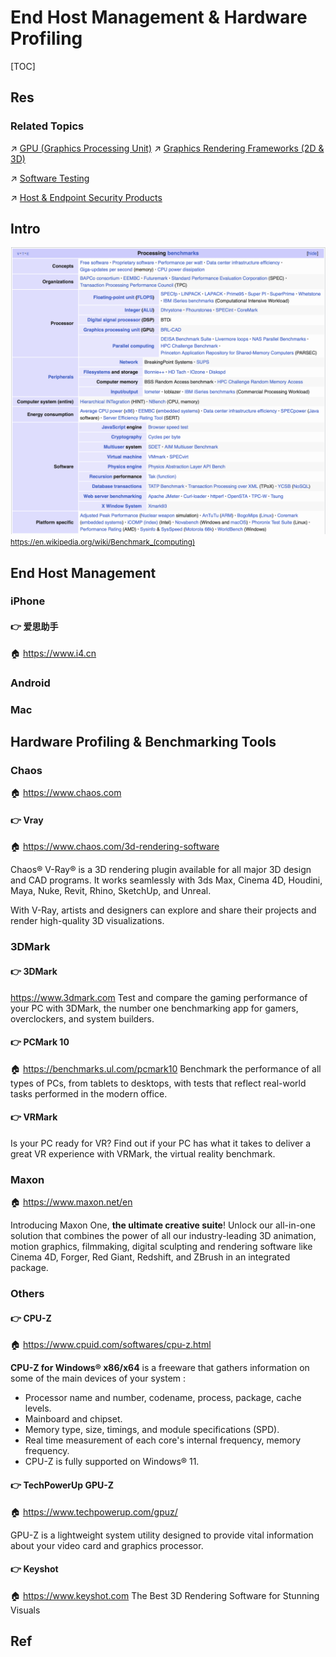 # End Host Management & Hardware Profiling

[TOC]



## Res
### Related Topics
↗ [GPU (Graphics Processing Unit)](../../🧬%20Computer%20System/Computer%20Architecture/Computer%20Microarchitectures%20(Computer%20Organization)%20&%20von%20Neumann%20Model/🚦%20Computer%20Processors%20&%20Logic%20Chips/📌%20Microprocessors%20Unit%20(MPU)/GPU%20(Graphics%20Processing%20Unit)/GPU%20(Graphics%20Processing%20Unit).md)
↗ [Graphics Rendering Frameworks (2D & 3D)](../../👩‍💻%20Programming%20Methodology%20and%20Languages/🛠️%20Programming%20Tools%20Chain/🚠%20Application%20Runtimes%20&%20SDKs/🧩%20Media%20Processing%20&%20GUI%20SDK/🖼️%20Graphics%20Rendering%20Frameworks%20(2D%20&%203D)/Graphics%20Rendering%20Frameworks%20(2D%20&%203D).md)

↗ [Software Testing](../../../Software%20Engineering/Software%20Maintenance%20&%20Operations%20Management/🧪%20Software%20Testing/Software%20Testing.md)

↗ [Host & Endpoint Security Products](../../../CyberSecurity/⛈️%20Risk%20Management/🐺%20Risk%20Countermeasures%20&%20Security%20Control/🛌%20Comprehensive%20Defense%20Systems%20&%20Security%20Products/Host%20&%20Endpoint%20Security%20Products/Host%20&%20Endpoint%20Security%20Products.md)



## Intro
![](../../../../Assets/Pics/Screenshot%202024-07-15%20at%2010.24.05%20PM.png)
<small>https://en.wikipedia.org/wiki/Benchmark_(computing)</small>



## End Host Management
### iPhone
#### 👉 爱思助手
🏠 https://www.i4.cn


### Android


### Mac



## Hardware Profiling & Benchmarking Tools
### Chaos
🏠 https://www.chaos.com
#### 👉 Vray
🏠 https://www.chaos.com/3d-rendering-software

Chaos® V-Ray® is a 3D rendering plugin available for all major 3D design and CAD programs. It works seamlessly with 3ds Max, Cinema 4D, Houdini, Maya, Nuke, Revit, Rhino, SketchUp, and Unreal.  
  
With V-Ray, artists and designers can explore and share their projects and render high-quality 3D visualizations.


### 3DMark
#### 👉 3DMark
https://www.3dmark.com
Test and compare the gaming performance of your PC with 3DMark, the number one benchmarking app for gamers, overclockers, and system builders.
#### 👉 PCMark 10
🏠 https://benchmarks.ul.com/pcmark10
Benchmark the performance of all types of PCs, from tablets to desktops, with tests that reflect real-world tasks performed in the modern office.
#### 👉 VRMark
Is your PC ready for VR? Find out if your PC has what it takes to deliver a great VR experience with VRMark, the virtual reality benchmark.


### Maxon
🏠 https://www.maxon.net/en

Introducing Maxon One, **the ultimate creative suite**! Unlock our all-in-one solution that combines the power of all our industry-leading 3D animation, motion graphics, filmmaking, digital sculpting and rendering software like Cinema 4D, Forger, Red Giant, Redshift, and ZBrush in an integrated package.


### Others
#### 👉 CPU-Z
🏠 https://www.cpuid.com/softwares/cpu-z.html

**CPU-Z for Windows® x86/x64** is a freeware that gathers information on some of the main devices of your system :
- Processor name and number, codename, process, package, cache levels.
- Mainboard and chipset.
- Memory type, size, timings, and module specifications (SPD).
- Real time measurement of each core's internal frequency, memory frequency.
- CPU-Z is fully supported on Windows® 11.
#### 👉 TechPowerUp GPU-Z
🏠 https://www.techpowerup.com/gpuz/

GPU-Z is a lightweight system utility designed to provide vital information about your video card and graphics processor.
#### 👉 Keyshot
🏠 https://www.keyshot.com
The Best 3D Rendering Software for Stunning Visuals



## Ref

